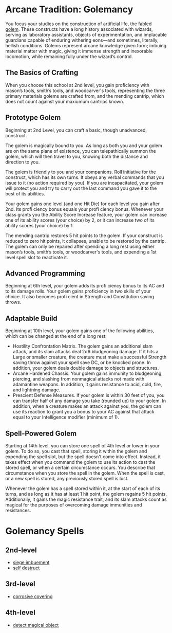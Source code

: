 # Arcane Tradition: Golemancy
You focus your studies on the construction of artificial life, the fabled [golem](/Creatures/Golem.md). These constructs have a long history associated with wizards, serving as laboratory assistants, objects of experimentation, and implacable guardians capable of enduring withering eons—and sometimes, literally, hellish conditions. Golems represent arcane knowledge given form; imbuing material matter with magic, giving it immense strength and inexorable locomotion, while remaining fully under the wizard’s control.

## The Basics of Crafting
When you choose this school at 2nd level, you gain proficiency with mason’s tools, smith’s tools, and woodcarver's tools, representing the three primary materials golems are crafted from, and the mending cantrip, which does not count against your maxiumum cantrips known.

## Prototype Golem
Beginning at 2nd Level, you can craft a basic, though unadvanced, construct.

The golem is magically bound to you. As long as both you and your golem are on the same plane of existence, you can telepathically summon the golem, which will then travel to you, knowing both the distance and direction to you.

The golem is friendly to you and your companions. Roll initiative for the construct, which has its own turns. It obeys any verbal commands that you issue to it (no action required by you). If you are incapacitated, your golem will protect you and try to carry out the last command you gave it to the best of its abilities.

Your golem gains one level (and one Hit Die) for each level you gain after 2nd. Its profi ciency bonus equals your profi ciency bonus. Whenever your class grants you the Ability Score Increase feature, your golem can increase one of its ability scores (your choice) by 2, or it can increase two of its ability scores (your choice) by 1.

The mending cantrip restores 5 hit points to the golem. If your construct is reduced to zero hit points, it collapses, unable to be restored by the cantrip. The golem can only be repaired after spending a long rest using either mason’s tools, smith’s tools, or woodcarver's tools, and expending a 1st level spell slot to reactivate it.

## Advanced Programming
Beginning at 6th level, your golem adds its profi ciency bonus to its AC and to its damage rolls. Your golem gains proficiency in two skills of your choice. It also becomes profi cient in Strength and Constitution saving throws.

## Adaptable Build
Beginning at 10th level, your golem gains one of the following abilities, which can be changed at the end of a long rest:
* Hostility Confrontation Matrix. The golem gains an additional slam attack, and its slam attacks deal 2d6 bludgeoning damage. If it hits a Large or smaller creature, the creature must make a successful Strength saving throw against your spell save DC, or be knocked prone. In addition, your golem deals double damage to objects and structures.
* Arcane Hardened Chassis. Your golem gains immunity to bludgeoning, piercing, and slashing from nonmagical attacks not made with adamantine weapons. In addition, it gains resistance to acid, cold, fire, and lightning damage.
* Prescient Defense Measures. If your golem is within 30 feet of you, you can transfer half of any damage you take (rounded up) to your golem. In addition, when a creature makes an attack against you, the golem can use its reaction to grant you a bonus to your AC against that attack equal to your Intelligence modifier (minimum of 1).

## Spell-Powered Golem
Starting at 14th level, you can store one spell of 4th level or lower in your golem. To do so, you cast that spell, storing it within the golem and expending the spell slot, but the spell doesn't come into effect. Instead, it takes effect when you command the golem to use its action to cast the stored spell, or when a certain circumstance occurs. You describe that circumstance when you store the spell in the golem. When the spell is cast, or a new spell is stored, any previously stored spell is lost.

Whenever the golem has a spell stored within it, at the start of each of its turns, and as long as it has at least 1 hit point, the golem regains 5 hit points. Additionally, it gains the magic resistance trait, and its slam attacks count as magical for the purposes of overcoming damage immunities and resistances.

# Golemancy Spells

## 2nd-level
* [siege imbuement](../../Magic/Spells/siege-imbuement.md)
* [self destruct](../../Magic/Spells/self-destruct.md)

## 3rd-level
* [corrosive covering](../../Magic/Spells/corrosive-covering.md)

## 4th-level
* [detect magical object](../../Magic/Spells/detect-magical-object.md)

